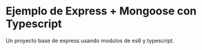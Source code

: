 # Ejemplo de Express + Mongoose con Typescript

Un proyecto base de express usando modulos de es6 y typescript. 
